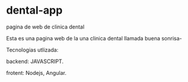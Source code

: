 # dental-app
pagina de web de clinica dental

Esta es una pagina web de la una clinica dental llamada buena sonrisa-

Tecnologias utlizada:

backend: JAVASCRIPT.

frotent: Nodejs, Angular.


